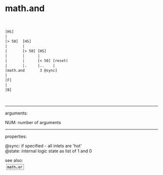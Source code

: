 # math.and

```


[HS]
|
[> 50]  [HS]
|       |
|       [> 50] [HS]
|       |      |
|       |      [< 50] [reset(
|       |.     |..    |
[math.and       3 @sync]
|
[F]
|
[B]

            
```
---
arguments:

NUM: number of
            arguments<br>

---
properties:

@sync: if specified - all inlets are
            &#39;hot&#39;<br>
@state: internal logic
            state as list of 1 and 0<br>

see also:<br>
![math.or](img/object_math.or.png)
